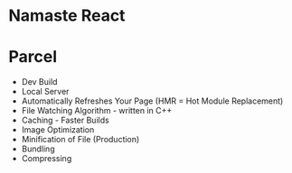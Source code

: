 # Namaste React

# Parcel

- Dev Build
- Local Server
- Automatically Refreshes Your Page (HMR = Hot Module Replacement)
- File Watching Algorithm - written in C++
- Caching - Faster Builds
- Image Optimization
- Minification of File (Production)
- Bundling
- Compressing
